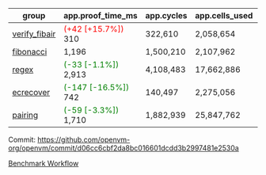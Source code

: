 | group | app.proof_time_ms | app.cycles | app.cells_used | leaf.proof_time_ms | leaf.cycles | leaf.cells_used |
| -- | -- | -- | -- | -- | -- | -- |
| [verify_fibair](https://github.com/openvm-org/openvm/blob/benchmark-results/benchmarks-pr/2148/verify_fibair-d06cc6cbf2da8bc016601dcdd3b2997481e2530a.md) |<span style='color: red'>(+42 [+15.7%])</span> 310 |  322,610 |  2,058,654 |- | - | - |
| [fibonacci](https://github.com/openvm-org/openvm/blob/benchmark-results/benchmarks-pr/2148/fibonacci-d06cc6cbf2da8bc016601dcdd3b2997481e2530a.md) | 1,196 |  1,500,210 |  2,107,962 |- | - | - |
| [regex](https://github.com/openvm-org/openvm/blob/benchmark-results/benchmarks-pr/2148/regex-d06cc6cbf2da8bc016601dcdd3b2997481e2530a.md) |<span style='color: green'>(-33 [-1.1%])</span> 2,913 |  4,108,483 |  17,662,886 |- | - | - |
| [ecrecover](https://github.com/openvm-org/openvm/blob/benchmark-results/benchmarks-pr/2148/ecrecover-d06cc6cbf2da8bc016601dcdd3b2997481e2530a.md) |<span style='color: green'>(-147 [-16.5%])</span> 742 |  140,497 |  2,275,056 |- | - | - |
| [pairing](https://github.com/openvm-org/openvm/blob/benchmark-results/benchmarks-pr/2148/pairing-d06cc6cbf2da8bc016601dcdd3b2997481e2530a.md) |<span style='color: green'>(-59 [-3.3%])</span> 1,710 |  1,882,939 |  25,847,762 |- | - | - |


Commit: https://github.com/openvm-org/openvm/commit/d06cc6cbf2da8bc016601dcdd3b2997481e2530a

[Benchmark Workflow](https://github.com/openvm-org/openvm/actions/runs/17871467320)
